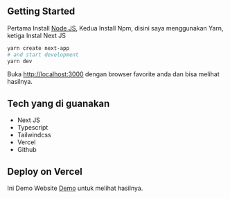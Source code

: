 ## Getting Started

Pertama Install [Node JS](https://nodejs.org/en/download),
Kedua Install Npm,
disini saya menggunakan Yarn,
ketiga Instal Next JS
```bash
yarn create next-app
# and start development
yarn dev
```
Buka [http://localhost:3000](http://localhost:3000) dengan browser favorite anda dan bisa melihat hasilnya.

## Tech yang di guanakan

- Next JS 
- Typescript
- Tailwindcss
- Vercel
- Github

## Deploy on Vercel

Ini Demo Website [Demo](https://test-elemes-uclt.vercel.app/) untuk melihat hasilnya.
